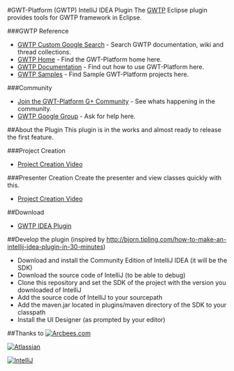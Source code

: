 #GWT-Platform (GWTP) IntelliJ IDEA Plugin
The [GWTP](https://github.com/ArcBees/GWTP) Eclipse plugin provides tools for GWTP framework in Eclipse. 

###GWTP Reference
* [GWTP Custom Google Search](http://www.google.com/cse/home?cx=011138278718949652927:5yuja8xc600) - Search GWTP documentation, wiki and thread collections.
* [GWTP Home](https://github.com/ArcBees/GWTP) - Find the GWT-Platform home here.
* [GWTP Documentation](https://github.com/arcbees/gwtp/wiki) - Find out how to use GWT-Platform here.
* [GWTP Samples](https://github.com/ArcBees/GWTP-Samples) - Find Sample GWT-Platform projects here.

###Community
* [Join the GWT-Platform G+ Community](https://plus.google.com/communities/113139554133824081251) - See whats happening in the community.
* [GWTP Google Group](https://groups.google.com/forum/?fromgroups#!forum/gwt-platform) - Ask for help here.

##About the Plugin
This plugin is in the works and almost ready to release the first feature. 

###Project Creation
* <a href="http://youtu.be/s_HOmpuouEo" target="_blank">Project Creation Video</a>

###Presenter Creation
Create the presenter and view classes quickly with this.

* <a href="http://www.youtube.com/watch?v=_u03xsCYpS0&feature=youtu.be" target="_blank">Project Creation Video</a>

##Download
* <a href="http://plugins.jetbrains.com/plugin/7318?pr=idea_ce" target="_blank">GWTP IDEA Plugin</a>

##Develop the plugin (inspired by http://bjorn.tipling.com/how-to-make-an-intellij-idea-plugin-in-30-minutes)
* Download and install the Community Edition of IntelliJ IDEA (it will be the SDK)
* Download the source code of IntelliJ (to be able to debug)
* Clone this repository and set the SDK of the project with the version you downloaded of IntelliJ
* Add the source code of IntelliJ to your sourcepath
* Add the maven.jar located in plugins/maven directory of the SDK to your classpath
* Install the UI Designer (as prompted by your editor)

##Thanks to
[![Arcbees.com](http://i.imgur.com/HDf1qfq.png)](http://arcbees.com)

[![Atlassian](http://i.imgur.com/BKkj8Rg.png)](https://www.atlassian.com/)

[![IntelliJ](https://lh6.googleusercontent.com/--QIIJfKrjSk/UJJ6X-UohII/AAAAAAAAAVM/cOW7EjnH778/s800/banner_IDEA.png)](http://www.jetbrains.com/idea/index.html)

